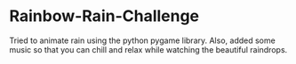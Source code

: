 # Rainbow-Rain-Challenge
Tried to animate rain using the python pygame library. Also, added some music so that you can chill and relax while watching the beautiful raindrops.
